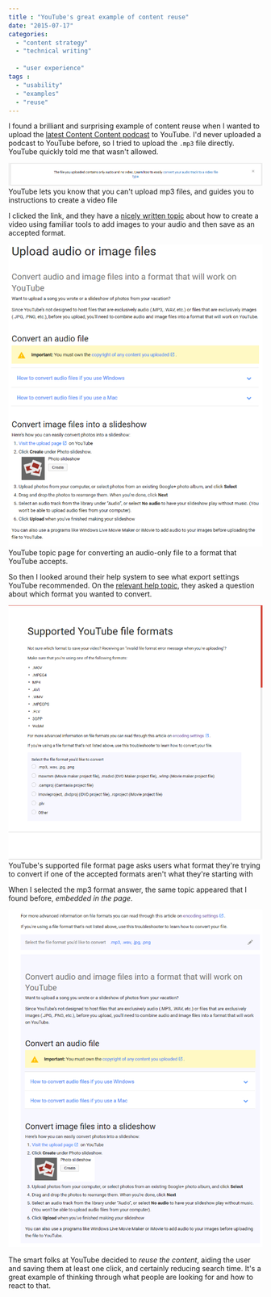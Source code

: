 ```yaml
---
title : "YouTube's great example of content reuse"
date: "2015-07-17"
categories:
  - "content strategy"
  - "technical writing"

  - "user experience"
tags :
  - "usability"
  - "examples"
  - "reuse"
---
```


I found a brilliant and surprising example of content reuse when I wanted to upload the [latest Content Content podcast](../5-07-08-content-content-podcast-episode-4-curse-of-knowledge-with-tom-johnson/) to YouTube. I'd never uploaded a podcast to YouTube before, so I tried to upload the `.mp3` file directly. YouTube quickly told me that wasn't allowed.

![YouTube lets you know that you can't upload mp3 files, and guides you to instructions to create a video file](/assets/images/youtube_no_audio_only.png) YouTube lets you know that you can't upload mp3 files, and guides you to instructions to create a video file

I clicked the link, and they have a [nicely written topic](https://support.google.com/youtube/answer/1696878?hl=en) about how to create a video using familiar tools to add images to your audio and then save as an accepted format.

![YouTube topic page for converting an audio-only file to a format that YouTube accepts.](/assets/images/youtube_convert_audio_help_page.png) YouTube topic page for converting an audio-only file to a format that YouTube accepts.

So then I looked around their help system to see what export settings YouTube recommended. On the [relevant help topic](https://support.google.com/youtube/troubleshooter/2888402?hl=en&ref_topic=2888648), they asked a question about which format you wanted to convert.

![YouTube's supported file format page asks users what format they're trying to convert if one of the accepted formats aren't what they're starting with](/assets/images/youtube_supported_file_formats_before_expansion.png) YouTube's supported file format page asks users what format they're trying to convert if one of the accepted formats aren't what they're starting with

When I selected the mp3 format answer, the same topic appeared that I found before, _embedded in the page_.

![youtube_supported_file_formats_after_expansion](/assets/images/youtube_supported_file_formats_after_expansion.png)

The smart folks at YouTube decided to _reuse the content_, aiding the user and saving them at least one click, and certainly reducing search time. It's a great example of thinking through what people are looking for and how to react to that.


